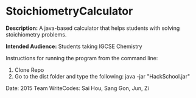 # StoichiometryCalculator

**Description:** A java-based calculator that helps students with solving stoichiometry problems. 

**Intended Audience:** Students taking IGCSE Chemistry

Instructions for running the program from the command line: 
1. Clone Repo
2. Go to the dist folder and type the following: java -jar "HackSchool.jar"

Date: 2015
Team WriteCodes: Sai Hou, Sang Gon, Jun, Zi
